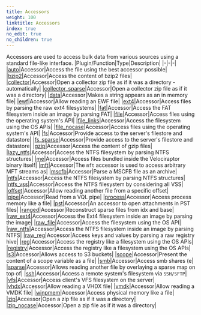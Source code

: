 ```yaml
---
title: Accessors
weight: 100
linktitle: Accessors
index: true
no_edit: true
no_children: true
---
```


Accessors are used to access bulk data from various sources using a standard
file-like interface.
|Plugin/Function|<span class='vql_type'>Type</span>|Description|
|-|-|-|
|[auto](auto)|<span class='vql_type'>Accessor</span>|Access the file using the best accessor possible|
|[bzip2](bzip2)|<span class='vql_type'>Accessor</span>|Access the content of bzip2 files|
|[collector](collector)|<span class='vql_type'>Accessor</span>|Open a collector zip file as if it was a directory - automatically|
|[collector_sparse](collector_sparse)|<span class='vql_type'>Accessor</span>|Open a collector zip file as if it was a directory|
|[data](data)|<span class='vql_type'>Accessor</span>|Makes a string appears as an in memory file|
|[ewf](ewf)|<span class='vql_type'>Accessor</span>|Allow reading an EWF file|
|[ext4](ext4)|<span class='vql_type'>Accessor</span>|Access files by parsing the raw ext4 filesystems|
|[fat](fat)|<span class='vql_type'>Accessor</span>|Access the FAT filesystem inside an image by parsing FAT|
|[file](file)|<span class='vql_type'>Accessor</span>|Access files using the operating system's API|
|[file_links](file_links)|<span class='vql_type'>Accessor</span>|Access the filesystem using the OS APIs|
|[file_nocase](file_nocase)|<span class='vql_type'>Accessor</span>|Access files using the operating system's API|
|[fs](fs)|<span class='vql_type'>Accessor</span>|Provide access to the server's filestore and datastore|
|[fs_sparse](fs_sparse)|<span class='vql_type'>Accessor</span>|Provide access to the server's filestore and datastore|
|[gzip](gzip)|<span class='vql_type'>Accessor</span>|Access the content of gzip files|
|[lazy_ntfs](lazy_ntfs)|<span class='vql_type'>Accessor</span>|Access the NTFS filesystem by parsing NTFS structures|
|[me](me)|<span class='vql_type'>Accessor</span>|Access files bundled inside the Velociraptor binary itself|
|[mft](mft)|<span class='vql_type'>Accessor</span>|The `mft` accessor is used to access arbitrary MFT streams as|
|[mscfb](mscfb)|<span class='vql_type'>Accessor</span>|Parse a MSCFB file as an archive|
|[ntfs](ntfs)|<span class='vql_type'>Accessor</span>|Access the NTFS filesystem by parsing NTFS structures|
|[ntfs_vss](ntfs_vss)|<span class='vql_type'>Accessor</span>|Access the NTFS filesystem by considering all VSS|
|[offset](offset)|<span class='vql_type'>Accessor</span>|Allow reading another file from a specific offset|
|[pipe](pipe)|<span class='vql_type'>Accessor</span>|Read from a VQL pipe|
|[process](process)|<span class='vql_type'>Accessor</span>|Access process memory like a file|
|[pst](pst)|<span class='vql_type'>Accessor</span>|An accessor to open attachments in PST files|
|[ranged](ranged)|<span class='vql_type'>Accessor</span>|Reconstruct sparse files from idx and base|
|[raw_ext4](raw_ext4)|<span class='vql_type'>Accessor</span>|Access the Ext4 filesystem inside an image by parsing the image|
|[raw_file](raw_file)|<span class='vql_type'>Accessor</span>|Access the filesystem using the OS API|
|[raw_ntfs](raw_ntfs)|<span class='vql_type'>Accessor</span>|Access the NTFS filesystem inside an image by parsing NTFS|
|[raw_reg](raw_reg)|<span class='vql_type'>Accessor</span>|Access keys and values by parsing a raw registry hive|
|[reg](reg)|<span class='vql_type'>Accessor</span>|Access the registry like a filesystem using the OS APIs|
|[registry](registry)|<span class='vql_type'>Accessor</span>|Access the registry like a filesystem using the OS APIs|
|[s3](s3)|<span class='vql_type'>Accessor</span>|Allows access to S3 buckets|
|[scope](scope)|<span class='vql_type'>Accessor</span>|Present the content of a scope variable as a file|
|[smb](smb)|<span class='vql_type'>Accessor</span>|Access smb shares (e|
|[sparse](sparse)|<span class='vql_type'>Accessor</span>|Allows reading another file by overlaying a sparse map on top of|
|[ssh](ssh)|<span class='vql_type'>Accessor</span>|Access a remote system's filesystem via `SSH/SFTP`|
|[vfs](vfs)|<span class='vql_type'>Accessor</span>|Access client's VFS filesystem on the server|
|[vhdx](vhdx)|<span class='vql_type'>Accessor</span>|Allow reading a VHDX file|
|[vmdk](vmdk)|<span class='vql_type'>Accessor</span>|Allow reading a VMDK file|
|[winpmem](winpmem)|<span class='vql_type'>Accessor</span>|Access physical memory like a file|
|[zip](zip)|<span class='vql_type'>Accessor</span>|Open a zip file as if it was a directory|
|[zip_nocase](zip_nocase)|<span class='vql_type'>Accessor</span>|Open a zip file as if it was a directory|
